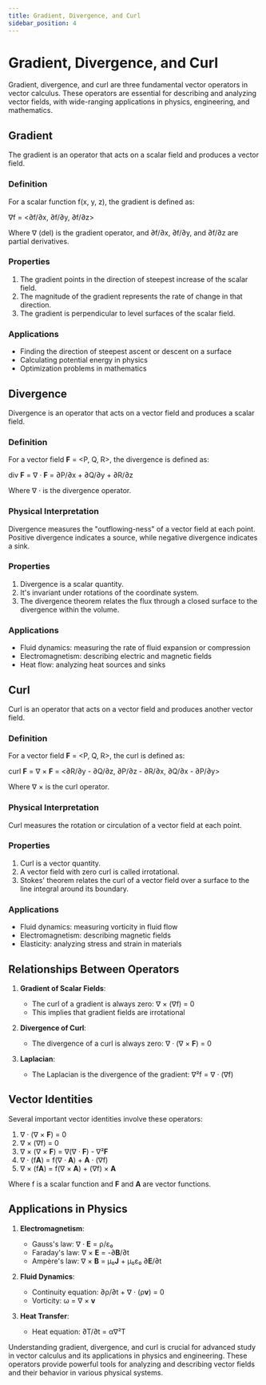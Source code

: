 ```yaml
---
title: Gradient, Divergence, and Curl
sidebar_position: 4
---
```

# Gradient, Divergence, and Curl

Gradient, divergence, and curl are three fundamental vector operators in vector calculus. These operators are essential for describing and analyzing vector fields, with wide-ranging applications in physics, engineering, and mathematics.

## Gradient

The gradient is an operator that acts on a scalar field and produces a vector field.

### Definition

For a scalar function f(x, y, z), the gradient is defined as:

∇f = &lt;∂f/∂x, ∂f/∂y, ∂f/∂z&gt;

Where ∇ (del) is the gradient operator, and ∂f/∂x, ∂f/∂y, and ∂f/∂z are partial derivatives.

### Properties

1. The gradient points in the direction of steepest increase of the scalar field.
2. The magnitude of the gradient represents the rate of change in that direction.
3. The gradient is perpendicular to level surfaces of the scalar field.

### Applications

- Finding the direction of steepest ascent or descent on a surface
- Calculating potential energy in physics
- Optimization problems in mathematics

## Divergence

Divergence is an operator that acts on a vector field and produces a scalar field.

### Definition

For a vector field **F** = &lt;P, Q, R&gt;, the divergence is defined as:

div **F** = ∇ · **F** = ∂P/∂x + ∂Q/∂y + ∂R/∂z

Where ∇ · is the divergence operator.

### Physical Interpretation

Divergence measures the "outflowing-ness" of a vector field at each point. Positive divergence indicates a source, while negative divergence indicates a sink.

### Properties

1. Divergence is a scalar quantity.
2. It's invariant under rotations of the coordinate system.
3. The divergence theorem relates the flux through a closed surface to the divergence within the volume.

### Applications

- Fluid dynamics: measuring the rate of fluid expansion or compression
- Electromagnetism: describing electric and magnetic fields
- Heat flow: analyzing heat sources and sinks

## Curl

Curl is an operator that acts on a vector field and produces another vector field.

### Definition

For a vector field **F** = &lt;P, Q, R&gt;, the curl is defined as:

curl **F** = ∇ × **F** = &lt;∂R/∂y - ∂Q/∂z, ∂P/∂z - ∂R/∂x, ∂Q/∂x - ∂P/∂y&gt;

Where ∇ × is the curl operator.

### Physical Interpretation

Curl measures the rotation or circulation of a vector field at each point.

### Properties

1. Curl is a vector quantity.
2. A vector field with zero curl is called irrotational.
3. Stokes' theorem relates the curl of a vector field over a surface to the line integral around its boundary.

### Applications

- Fluid dynamics: measuring vorticity in fluid flow
- Electromagnetism: describing magnetic fields
- Elasticity: analyzing stress and strain in materials

## Relationships Between Operators

1. **Gradient of Scalar Fields**:
    - The curl of a gradient is always zero: ∇ × (∇f) = 0
    - This implies that gradient fields are irrotational

2. **Divergence of Curl**:
    - The divergence of a curl is always zero: ∇ · (∇ × **F**) = 0

3. **Laplacian**:
    - The Laplacian is the divergence of the gradient: ∇²f = ∇ · (∇f)

## Vector Identities

Several important vector identities involve these operators:

1. ∇ · (∇ × **F**) = 0
2. ∇ × (∇f) = 0
3. ∇ × (∇ × **F**) = ∇(∇ · **F**) - ∇²**F**
4. ∇ · (f**A**) = f(∇ · **A**) + **A** · (∇f)
5. ∇ × (f**A**) = f(∇ × **A**) + (∇f) × **A**

Where f is a scalar function and **F** and **A** are vector functions.

## Applications in Physics

1. **Electromagnetism**:
    - Gauss's law: ∇ · **E** = ρ/ε₀
    - Faraday's law: ∇ × **E** = -∂**B**/∂t
    - Ampère's law: ∇ × **B** = μ₀**J** + μ₀ε₀ ∂**E**/∂t

2. **Fluid Dynamics**:
    - Continuity equation: ∂ρ/∂t + ∇ · (ρ**v**) = 0
    - Vorticity: ω = ∇ × **v**

3. **Heat Transfer**:
    - Heat equation: ∂T/∂t = α∇²T

Understanding gradient, divergence, and curl is crucial for advanced study in vector calculus and its applications in physics and engineering. These operators provide powerful tools for analyzing and describing vector fields and their behavior in various physical systems.